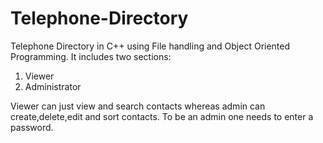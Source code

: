 # Telephone-Directory
Telephone Directory in C++ using File handling and Object Oriented Programming.
It includes two sections:
1. Viewer
2. Administrator

Viewer can just view and search contacts whereas admin can create,delete,edit and sort contacts.
To be an admin one needs to enter a password.
